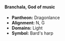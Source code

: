 #### Branchala, God of music
- **Pantheon:** Dragonlance
- **Alignment:** N, G
- **Domains:** Light
- **Symbol:** Bard's harp